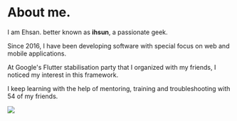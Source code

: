 # About me.

I am Ehsan. better known as **ihsun**, a passionate geek. <br>

Since 2016, I have been developing software with special focus on web and mobile applications. <br>

At Google's Flutter stabilisation party that I organized with my friends, I noticed my interest in this framework. <br>

I keep learning with the help of mentoring, training and troubleshooting with 54 of my friends. <br>


  <img src="https://github-readme-stats.vercel.app/api/top-langs/?username=ihsuncloud&hide_progress=true&theme=transparent"/>


